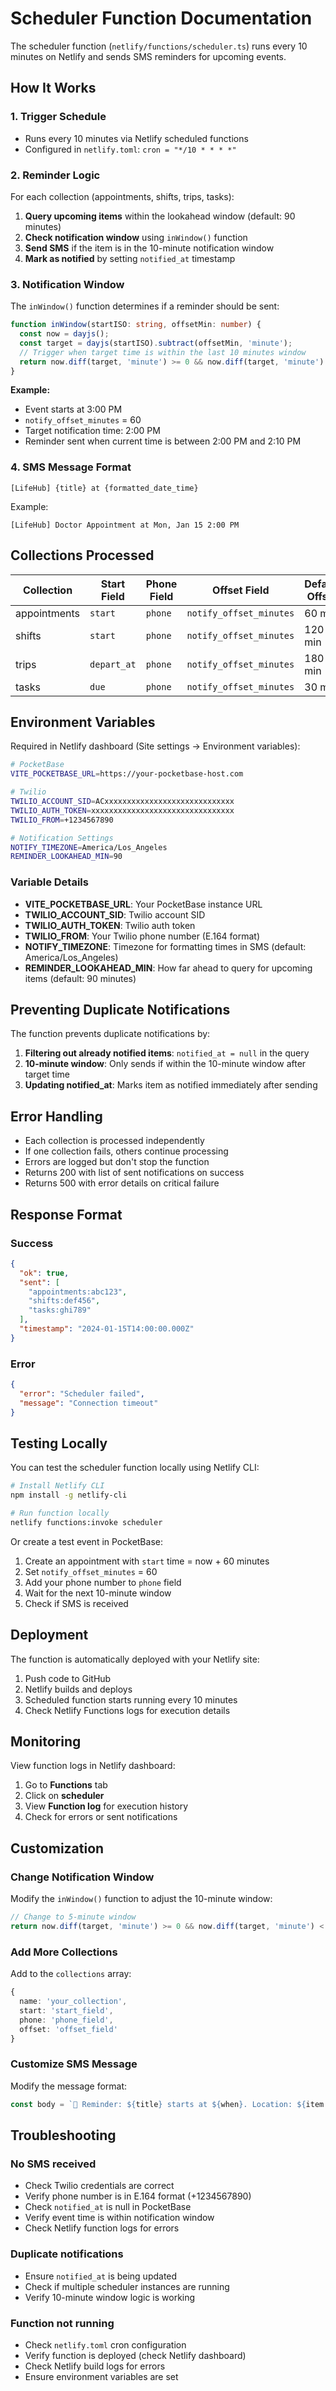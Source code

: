 # Scheduler Function Documentation

The scheduler function (`netlify/functions/scheduler.ts`) runs every 10 minutes on Netlify and sends SMS reminders for upcoming events.

## How It Works

### 1. Trigger Schedule
- Runs every 10 minutes via Netlify scheduled functions
- Configured in `netlify.toml`: `cron = "*/10 * * * *"`

### 2. Reminder Logic

For each collection (appointments, shifts, trips, tasks):

1. **Query upcoming items** within the lookahead window (default: 90 minutes)
2. **Check notification window** using `inWindow()` function
3. **Send SMS** if the item is in the 10-minute notification window
4. **Mark as notified** by setting `notified_at` timestamp

### 3. Notification Window

The `inWindow()` function determines if a reminder should be sent:

```typescript
function inWindow(startISO: string, offsetMin: number) {
  const now = dayjs();
  const target = dayjs(startISO).subtract(offsetMin, 'minute');
  // Trigger when target time is within the last 10 minutes window
  return now.diff(target, 'minute') >= 0 && now.diff(target, 'minute') < 10;
}
```

**Example:**
- Event starts at 3:00 PM
- `notify_offset_minutes` = 60
- Target notification time: 2:00 PM
- Reminder sent when current time is between 2:00 PM and 2:10 PM

### 4. SMS Message Format

```
[LifeHub] {title} at {formatted_date_time}
```

Example:
```
[LifeHub] Doctor Appointment at Mon, Jan 15 2:00 PM
```

## Collections Processed

| Collection | Start Field | Phone Field | Offset Field | Default Offset |
|------------|-------------|-------------|--------------|----------------|
| appointments | `start` | `phone` | `notify_offset_minutes` | 60 min |
| shifts | `start` | `phone` | `notify_offset_minutes` | 120 min |
| trips | `depart_at` | `phone` | `notify_offset_minutes` | 180 min |
| tasks | `due` | `phone` | `notify_offset_minutes` | 30 min |

## Environment Variables

Required in Netlify dashboard (Site settings → Environment variables):

```bash
# PocketBase
VITE_POCKETBASE_URL=https://your-pocketbase-host.com

# Twilio
TWILIO_ACCOUNT_SID=ACxxxxxxxxxxxxxxxxxxxxxxxxxxxxx
TWILIO_AUTH_TOKEN=xxxxxxxxxxxxxxxxxxxxxxxxxxxxxxxx
TWILIO_FROM=+1234567890

# Notification Settings
NOTIFY_TIMEZONE=America/Los_Angeles
REMINDER_LOOKAHEAD_MIN=90
```

### Variable Details

- **VITE_POCKETBASE_URL**: Your PocketBase instance URL
- **TWILIO_ACCOUNT_SID**: Twilio account SID
- **TWILIO_AUTH_TOKEN**: Twilio auth token
- **TWILIO_FROM**: Your Twilio phone number (E.164 format)
- **NOTIFY_TIMEZONE**: Timezone for formatting times in SMS (default: America/Los_Angeles)
- **REMINDER_LOOKAHEAD_MIN**: How far ahead to query for upcoming items (default: 90 minutes)

## Preventing Duplicate Notifications

The function prevents duplicate notifications by:

1. **Filtering out already notified items**: `notified_at = null` in the query
2. **10-minute window**: Only sends if within the 10-minute window after target time
3. **Updating notified_at**: Marks item as notified immediately after sending

## Error Handling

- Each collection is processed independently
- If one collection fails, others continue processing
- Errors are logged but don't stop the function
- Returns 200 with list of sent notifications on success
- Returns 500 with error details on critical failure

## Response Format

### Success
```json
{
  "ok": true,
  "sent": [
    "appointments:abc123",
    "shifts:def456",
    "tasks:ghi789"
  ],
  "timestamp": "2024-01-15T14:00:00.000Z"
}
```

### Error
```json
{
  "error": "Scheduler failed",
  "message": "Connection timeout"
}
```

## Testing Locally

You can test the scheduler function locally using Netlify CLI:

```bash
# Install Netlify CLI
npm install -g netlify-cli

# Run function locally
netlify functions:invoke scheduler
```

Or create a test event in PocketBase:
1. Create an appointment with `start` time = now + 60 minutes
2. Set `notify_offset_minutes` = 60
3. Add your phone number to `phone` field
4. Wait for the next 10-minute window
5. Check if SMS is received

## Deployment

The function is automatically deployed with your Netlify site:

1. Push code to GitHub
2. Netlify builds and deploys
3. Scheduled function starts running every 10 minutes
4. Check Netlify Functions logs for execution details

## Monitoring

View function logs in Netlify dashboard:
1. Go to **Functions** tab
2. Click on **scheduler**
3. View **Function log** for execution history
4. Check for errors or sent notifications

## Customization

### Change Notification Window
Modify the `inWindow()` function to adjust the 10-minute window:

```typescript
// Change to 5-minute window
return now.diff(target, 'minute') >= 0 && now.diff(target, 'minute') < 5;
```

### Add More Collections
Add to the `collections` array:

```typescript
{
  name: 'your_collection',
  start: 'start_field',
  phone: 'phone_field',
  offset: 'offset_field'
}
```

### Customize SMS Message
Modify the message format:

```typescript
const body = `🔔 Reminder: ${title} starts at ${when}. Location: ${item.location || 'TBD'}`;
```

## Troubleshooting

### No SMS received
- Check Twilio credentials are correct
- Verify phone number is in E.164 format (+1234567890)
- Check `notified_at` is null in PocketBase
- Verify event time is within notification window
- Check Netlify function logs for errors

### Duplicate notifications
- Ensure `notified_at` is being updated
- Check if multiple scheduler instances are running
- Verify 10-minute window logic is working

### Function not running
- Check `netlify.toml` cron configuration
- Verify function is deployed (check Netlify dashboard)
- Check Netlify build logs for errors
- Ensure environment variables are set
